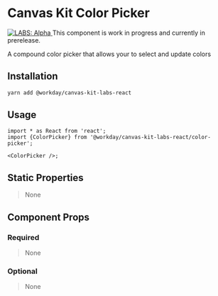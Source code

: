 # Canvas Kit Color Picker

<a href="https://github.com/Workday/canvas-kit/tree/master/modules/labs-react/README.md">
  <img src="https://img.shields.io/badge/LABS-alpha-orange" alt="LABS: Alpha" />
</a>  This component is work in progress and currently in prerelease.

A compound color picker that allows your to select and update colors

## Installation

```sh
yarn add @workday/canvas-kit-labs-react
```

## Usage

```tsx
import * as React from 'react';
import {ColorPicker} from '@workday/canvas-kit-labs-react/color-picker';

<ColorPicker />;
```

## Static Properties

> None

## Component Props

### Required

> None

### Optional

> None
